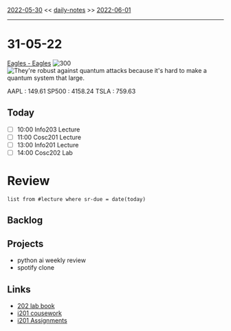 [2022-05-30](daily_notes/2022-05-30) << [daily-notes](notes/daily-notes.md) >> [2022-06-01](daily_notes/2022-06-01)

---
# 31-05-22
[Eagles - Eagles](spotify:album:51B7LbLWgYLKBVSpkan8Z7)
![300](https://i.scdn.co/image/ab67616d0000b273c13acd642ba9f6f5f127aa1b)
![They're robust against quantum attacks because it's hard to make a quantum system that large.](https://imgs.xkcd.com/comics/d65536.png)

AAPL : 149.61 
SP500 : 4158.24 
TSLA : 759.63

## Today
- [ ] 10:00 Info203 Lecture
- [ ] 11:00 Cosc201 Lecture
- [ ] 13:00 Info201 Lecture
- [ ] 14:00 Cosc202 Lab

# Review
```dataview
list from #lecture where sr-due = date(today)
```

## Backlog

## Projects
- python ai weekly review
- spotify clone

## Links
- [202 lab book](C:\Users\Jet%20Hughes\Documents\Personal\COSC202LabBook-2.pdf)
- [i201 cousework](https://isgb.otago.ac.nz/infosci/INFO201/labs_release/raw/master/output/info201_labs.html#)
- [i201 Assignments](https://isgb.otago.ac.nz/info201/shared/assignments_release/raw/master/output/info201_assignments.html)